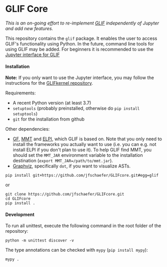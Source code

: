 GLIF Core
=========

*This is an on-going effort to re-implement [GLIF](https://github.com/kwarc/glif) independently of Jupyter and add new features.*

This repository contains the `glif` package.
It enables the user to access GLIF's functionality using Python.
In the future, command line tools for using GLIF may be added.
For beginners it is recommended to use the [Jupyter interface for GLIF](https://github.com/jfschaefer/GLIFKernel)


#### Installation
**Note:** If you only want to use the Jupyter interface, you may follow the instructions for the [GLIFkernel repository](https://github.com/jfschaefer/GLIFKernel).

Requirements:
* A recent Python version (at least 3.7)
* `setuptools` (probably preinstalled, otherwise do `pip install setuptools`)
* `git` for the installation from github

Other dependencies:
* [GF](https://www.grammaticalframework.org/), [MMT](https://uniformal.github.io/) and [ELPI](https://github.com/lpcic/elpi), which GLIF is based on.
    Note that you only need to install the frameworks you actually want to use (i.e. you can e.g. not install ELPI if you don't plan to use it).
    To help GLIF find MMT, you should set the `MMT_JAR` environment variable to the installation destination (`export MMT_JAR=/path/to/mmt.jar`).
* [Graphviz](https://www.graphviz.org/), specifically `dot`, if you want to  visualize ASTs.

```
pip install git+https://github.com/jfschaefer/GLIFcore.git#egg=glif
```
or
```
git clone https://github.com/jfschaefer/GLIFcore.git
cd GLIFcore
pip install .
```


#### Development
To run all unittest, execute the following command in the root folder of the repository:
```
python -m unittest discover -v
```
The type annotations can be checked with `mypy` (`pip install mypy`):
```
mypy .
```

